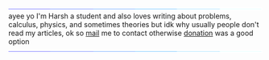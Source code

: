 ![](https://raw.githubusercontent.com/hrhkd/hrhkd/main/line.gif)
ayee yo I'm Harsh a student and also loves writing about problems, calculus, physics, and sometimes theories but idk why usually people don't read my articles, ok so [mail](mailto:hello.harshkd@gmail.com) me to contact otherwise [donation](https://www.buymeacoffee.com/harshk) was a good option
![](https://raw.githubusercontent.com/hrhkd/hrhkd/main/line.gif)
